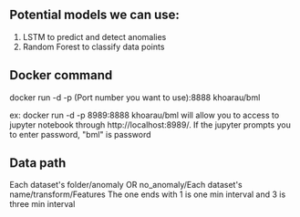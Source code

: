 ## Potential models we can use:
1. LSTM to predict and detect anomalies
2. Random Forest to classify data points

## Docker command
docker run -d -p (Port number you want to use):8888 khoarau/bml 

ex: docker run -d -p 8989:8888 khoarau/bml will allow you to access to jupyter notebook through http://localhost:8989/. If the jupyter prompts you to enter password, "bml" is password



## Data path

Each dataset's folder/anomaly OR no_anomaly/Each dataset's name/transform/Features
The one ends with 1 is one min interval and 3 is three min interval
